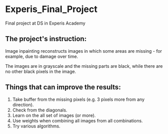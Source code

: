 # Experis_Final_Project
Final project at DS in Experis Academy

## The project's instruction:
Image inpainting reconstructs images in which some areas are missing - for example, due to damage over time.

The images are in grayscale and the missing parts are black, while there are no other black pixels in the image.


## Things that can improve the results:
1. Take buffer from the missing pixels (e.g. 3 pixels more from any direction).
2. Check from the diagonals.
3. Learn on the all set of images (or more).
4. Use weights when combining all images from all combinations.
5. Try various algorithms.
